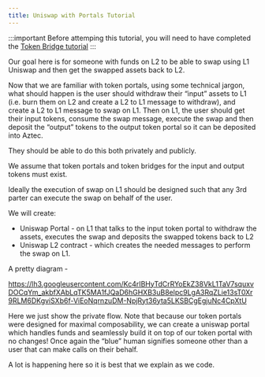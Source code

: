 ```yaml
---
title: Uniswap with Portals Tutorial
---
```


:::important
Before attemping this tutorial, you will need to have completed the [Token Bridge tutorial](../token_portal/main.md)
:::

Our goal here is for someone with funds on L2 to be able to swap using L1 Uniswap and then get the swapped assets back to L2.

Now that we are familiar with token portals, using some technical jargon, what should happen is the user should withdraw their “input” assets to L1 (i.e. burn them on L2 and create a L2 to L1 message to withdraw), and create a L2 to L1 message to swap on L1. Then on L1, the user should get their input tokens, consume the swap message, execute the swap and then deposit the “output” tokens to the output token portal so it can be deposited into Aztec.

They should be able to do this both privately and publicly.

We assume that token portals and token bridges for the input and output tokens must exist.

Ideally the execution of swap on L1 should be designed such that any 3rd parter can execute the swap on behalf of the user.

We will create:

- Uniswap Portal - on L1 that talks to the input token portal to withdraw the assets, executes the swap and deposits the swapped tokens back to L2
- Uniswap L2 contract - which creates the needed messages to perform the swap on L1.

A pretty diagram -

https://lh3.googleusercontent.com/Kc4rIBHyTdCrRYoEkZ38VkL1TaV7squxvDOCqYm_akbfXAbLqTK5MA1fJQaD6hGHXB3uB8elpc9LgA3RqZLie13sT0Xr9RLM6DKgviSXb6f-ViEoNqrnzuDM-NpjRyt36yta5LKSBCgEgjuNc4CpXtU

Here we just show the private flow. Note that because our token portals were designed for maximal composability, we can create a uniswap portal which handles funds and seamlessly build it on top of our token portal with no changes! Once again the “blue” human signifies someone other than a user that can make calls on their behalf.

A lot is happening here so it is best that we explain as we code.
